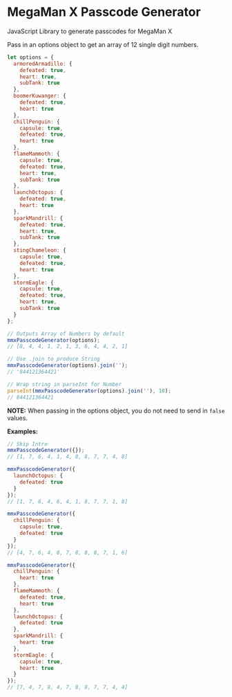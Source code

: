 # MegaMan X Passcode Generator

JavaScript Library to generate passcodes for MegaMan X

Pass in an options object to get an array of 12 single digit numbers.

```js
let options = {
  armoredArmadillo: {
    defeated: true,
    heart: true,
    subTank: true
  },
  boomerKuwanger: {
    defeated: true,
    heart: true
  },
  chillPenguin: {
    capsule: true,
    defeated: true,
    heart: true
  },
  flameMammoth: {
    capsule: true,
    defeated: true,
    heart: true,
    subTank: true
  },
  launchOctopus: {
    defeated: true,
    heart: true
  },
  sparkMandrill: {
    defeated: true,
    heart: true,
    subTank: true
  },
  stingChameleon: {
    capsule: true,
    defeated: true,
    heart: true
  },
  stormEagle: {
    capsule: true,
    defeated: true,
    heart: true,
    subTank: true
  }
};

// Outputs Array of Numbers by default
mmxPasscodeGenerator(options);
// [8, 4, 4, 1, 2, 1, 3, 6, 4, 4, 2, 1]

// Use .join to produce String
mmxPasscodeGenerator(options).join('');
// '844121364421'

// Wrap string in parseInt for Number
parseInt(mmxPasscodeGenerator(options).join(''), 10);
// 844121364421
 ```

**NOTE:** When passing in the options object, you do not need to send in `false` values.

**Examples:**

```js
// Skip Intro
mmxPasscodeGenerator({});
// [1, 7, 6, 4, 1, 4, 8, 8, 7, 7, 4, 8]

mmxPasscodeGenerator({
  launchOctopus: {
    defeated: true
  }
});
// [1, 7, 6, 4, 6, 4, 1, 8, 7, 7, 1, 8]

mmxPasscodeGenerator({
  chillPenguin: {
    capsule: true,
    defeated: true
  }
});
// [4, 7, 6, 4, 8, 7, 8, 8, 8, 7, 1, 6]

mmxPasscodeGenerator({
  chillPenguin: {
    heart: true
  },
  flameMammoth: {
    defeated: true,
    heart: true
  },
  launchOctopus: {
    defeated: true
  },
  sparkMandrill: {
    heart: true
  },
  stormEagle: {
    capsule: true,
    heart: true
  }
});
// [7, 4, 7, 8, 4, 7, 8, 8, 7, 7, 4, 4]
```
